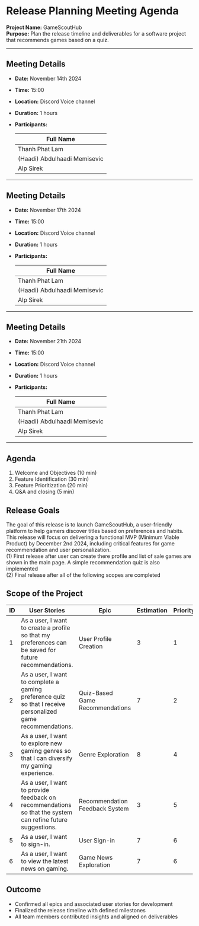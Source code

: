 # Release Planning Meeting Agenda

**Project Name:** GameScoutHub  
**Purpose:** Plan the release timeline and deliverables for a software project that recommends games based on a quiz.

---

## Meeting Details

- **Date:** November 14th 2024
- **Time:** 15:00
- **Location:** Discord Voice channel
- **Duration:** 1 hours
- **Participants:**

  | Full Name                    |
  | ---------------------------- |
  | Thanh Phat Lam               |
  | (Haadi) Abdulhaadi Memisevic |
  | Alp Sirek                    |

---


## Meeting Details

- **Date:** November 17th 2024
- **Time:** 15:00
- **Location:** Discord Voice channel
- **Duration:** 1 hours
- **Participants:**

  | Full Name                    |
  | ---------------------------- |
  | Thanh Phat Lam               |
  | (Haadi) Abdulhaadi Memisevic |
  | Alp Sirek                    |

---


## Meeting Details

- **Date:** November 21th 2024
- **Time:** 15:00
- **Location:** Discord Voice channel
- **Duration:** 1 hours
- **Participants:**

  | Full Name                    |
  | ---------------------------- |
  | Thanh Phat Lam               |
  | (Haadi) Abdulhaadi Memisevic |
  | Alp Sirek                    |

---


## Agenda

1. Welcome and Objectives (10 min)
2. Feature Identification (30 min)
3. Feature Prioritization (20 min)
4. Q&A and closing (5 min)

## Release Goals

The goal of this release is to launch GameScoutHub, a user-friendly platform to help gamers discover titles based on preferences and habits. This release will focus on delivering a functional MVP (Minimum Viable Product) by December 2nd 2024, including critical features for game recommendation and user personalization.  
(1) First release after user can create there profile and list of sale games are shown in the main page. A simple recommendation quiz is also implemented  
(2) Final release after all of the following scopes are completed

## Scope of the Project

| ID  | User Stories                                                                                                | Epic                            | Estimation | Priority |
| --- | ----------------------------------------------------------------------------------------------------------- | ------------------------------- | ---------- | -------- |
| 1   | As a user, I want to create a profile so that my preferences can be saved for future recommendations.       | User Profile Creation           | 3          | 1        |
| 2   | As a user, I want to complete a gaming preference quiz so that I receive personalized game recommendations. | Quiz-Based Game Recommendations | 7          | 2        |
| 3   | As a user, I want to explore new gaming genres so that I can diversify my gaming experience.                | Genre Exploration               | 8          | 4        |
| 4   | As a user, I want to provide feedback on recommendations so that the system can refine future suggestions.  | Recommendation Feedback System  | 3          | 5        |
| 5   | As a user, I want to sign-in.                                                                               | User Sign-in                    | 7          | 6        |
| 6   | As a user, I want to view the latest news on gaming.                                                        | Game News Exploration           | 7          | 6        |

## Outcome

- Confirmed all epics and associated user stories for development
- Finalized the release timeline with defined milestones
- All team members contributed insights and aligned on deliverables
